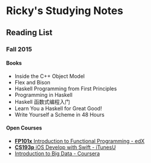 # Ricky's Studying Notes

## Reading List

### Fall 2015

#### Books

* Inside the C++ Object Model
* Flex and Bison
* Haskell Programming from First Principles
* Programming in Haskell
* Haskell 函数式编程入门
* Learn You a Haskell for Great Good!
* Write Yourself a Scheme in 48 Hours

#### Open Courses

* [**FP101x** Introduction to Functional Programming - edX](https://courses.edx.org/courses/course-v1:DelftX+FP101x+3T2015/info)
* [**CS193p** iOS Develop with Swift - iTunesU](https://itunes.apple.com/us/course/developing-ios-8-apps-swift/id961180099)
* [Introduction to Big Data - Coursera](https://www.coursera.org/learn/intro-to-big-data/)